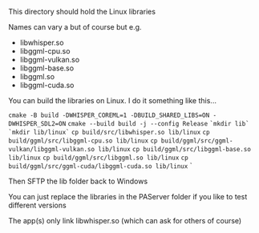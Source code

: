 This directory should hold the Linux libraries

Names can vary a but of course but e.g.

- libwhisper.so
- libggml-cpu.so
- libggml-vulkan.so
- libggml-base.so
- libggml.so
- libggml-cuda.so

You can build the libraries on Linux. I do it something like this...

`cmake -B build -DWHISPER_COREML=1 -DBUILD_SHARED_LIBS=ON -DWHISPER_SDL2=ON`
`cmake --build build -j --config Release`
``
`mkdir lib`
`mkdir lib/linux`
``
`cp build/src/libwhisper.so lib/linux`
`cp build/ggml/src/libggml-cpu.so lib/linux`
`cp build/ggml/src/ggml-vulkan/libggml-vulkan.so lib/linux`
`cp build/ggml/src/libggml-base.so lib/linux`
`cp build/ggml/src/libggml.so lib/linux`
`cp build/ggml/src/ggml-cuda/libggml-cuda.so lib/linux`
`


Then SFTP the lib folder back to Windows

You can just replace the libraries in the PAServer folder if you like to test different versions

The app(s) only link libwhisper.so (which can ask for others of course)
